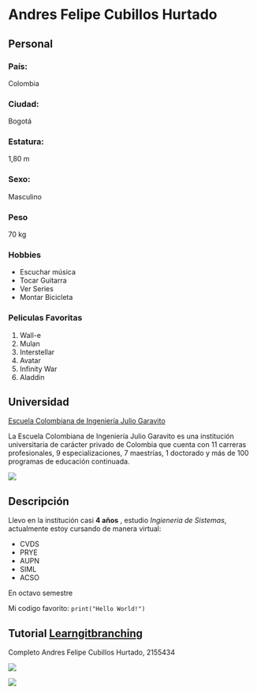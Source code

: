 # Andres Felipe Cubillos Hurtado
 
## Personal
### País:
Colombia
### Ciudad:
Bogotá
### Estatura:
1,80 m
### Sexo:
Masculino
### Peso
70 kg
### Hobbies
* Escuchar música
* Tocar Guitarra
* Ver Series
* Montar Bicicleta
### Peliculas Favoritas
1. Wall-e
2. Mulan
3. Interstellar
4. Avatar
5. Infinity War
6. Aladdin

## Universidad
[Escuela Colombiana de Ingeniería Julio Garavito](https://www.escuelaing.edu.co/es/)

La Escuela Colombiana de Ingeniería Julio Garavito es una institución universitaria de carácter privado de Colombia que cuenta con 11 carreras profesionales, 9 especializaciones, 7 maestrías, 1 doctorado y más de 100 programas de educación continuada.

   ![](https://scontent-bog1-1.xx.fbcdn.net/v/t1.15752-9/117339326_309182150439415_1745189957159435862_n.png?_nc_cat=108&_nc_sid=ae9488&_nc_ohc=l5heeGTr21UAX-h6Dml&_nc_ht=scontent-bog1-1.xx&oh=08c5b39ef950c40a668c3b8cf7aea63d&oe=5F58F765)

## Descripción
Llevo en la institución casi **4 años** , estudio *Ingienería de Sistemas*,
actualmente estoy cursando de manera virtual: 
* CVDS
* PRYE
* AUPN
* SIML
* ACSO

En octavo semestre

Mi codigo favorito:
`print("Hello World!")`

## Tutorial [Learngitbranching](https://learngitbranching.js.org/)

Completo
Andres Felipe Cubillos Hurtado, 2155434

![](https://scontent-bog1-1.xx.fbcdn.net/v/t1.15752-9/116908427_943380972797273_4711400603165930416_n.jpg?_nc_cat=103&_nc_sid=ae9488&_nc_ohc=QMedm_pYT5gAX-F4GPT&_nc_ht=scontent-bog1-1.xx&oh=34bb900a77c0855979e2bbf19756646e&oe=5F586566)



![](https://scontent-bog1-1.xx.fbcdn.net/v/t1.15752-9/117335867_341677900176498_6886163741065829057_n.jpg?_nc_cat=105&_nc_sid=ae9488&_nc_ohc=G42Hbtc7dz8AX_GTrtC&_nc_ht=scontent-bog1-1.xx&oh=2a8f33f7aaf65c4e2d92a19e3ec5f88c&oe=5F5A5793)


